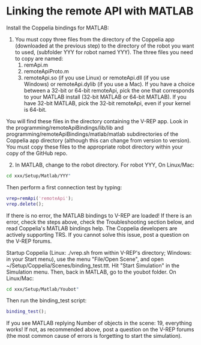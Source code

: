 # Linking the remote API with MATLAB

Install the Coppelia bindings for MATLAB:

1. You must copy three files from the directory of the Coppelia app (downloaded at the previous step) to the directory of the 
 robot you want to used, (subfolder YYY for robot named YYY). The three files you need to copy are named: 
      1. remApi.m
      2. remoteApiProto.m
      3. remoteApi.so (if you use Linux) or remoteApi.dll (if you use Windows) or remoteApi.dylib (if you use a Mac).
       If you have a choice between a 32-bit or 64-bit remoteApi, 
       pick the one that corresponds to your MATLAB install (32-bit MATLAB or 64-bit MATLAB). 
       If you have 32-bit MATLAB, pick the 32-bit remoteApi, even if your kernel is 64-bit.
       
You will find these files in the directory containing the V-REP app. 
Look in the programming/remoteApiBindings/lib/lib and programming/remoteApiBindings/matlab/matlab 
subdirectories of the Coppelia app directory (although this can change from version to version). 
You must copy these files to the appropriate robot directory within your copy of the GitHub repo.

2. In MATLAB, change to the robot directory. For robot YYY, On Linux/Mac:

```bash
cd xxx/Setup/Matlab/YYY"
```

Then perform a first connection test by typing:
```matlab
vrep=remApi('remoteApi');
vrep.delete();
```

If there is no error, the MATLAB bindings to V-REP are loaded! If there is an error, check the steps above, 
check the Troubleshooting section below, and read Coppelia's MATLAB bindings help. 
The Coppelia developers are actively supporting TRS. If you cannot solve this issue, post a question on the V-REP forums.

Startup Coppelia (Linux: ./vrep.sh from within V-REP's directory; Windows: in your Start menu), 
use the menu "File/Open Scene", and open ~/Setup/Coppelia/Scenes/binding_test.ttt. Hit "Start Simulation" in the Simulation menu. 
Then, back in MATLAB, go to the youbot folder. On Linux/Mac:

```bash
cd xxx/Setup/Matlab/Youbot"
```

Then run the binding_test script:
```matlab
binding_test();
```

If you see MATLAB replying Number of objects in the scene: 19, everything works! If not, as recommended above, 
post a question on the V-REP forums (the most common cause of errors is forgetting to start the simulation).